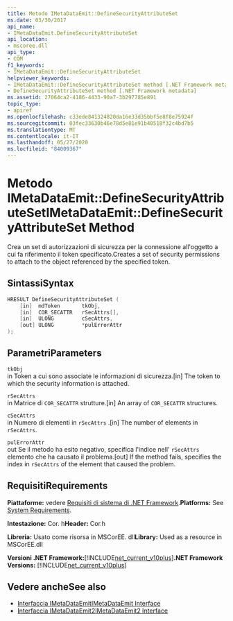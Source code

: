 ```yaml
---
title: Metodo IMetaDataEmit::DefineSecurityAttributeSet
ms.date: 03/30/2017
api_name:
- IMetaDataEmit.DefineSecurityAttributeSet
api_location:
- mscoree.dll
api_type:
- COM
f1_keywords:
- IMetaDataEmit::DefineSecurityAttributeSet
helpviewer_keywords:
- IMetaDataEmit::DefineSecurityAttributeSet method [.NET Framework metadata]
- DefineSecurityAttributeSet method [.NET Framework metadata]
ms.assetid: 27064ca2-4186-4433-90a7-3b297785e891
topic_type:
- apiref
ms.openlocfilehash: c33ede841324820da16e33d35bbf5e8f8e75924f
ms.sourcegitcommit: 03fec33630b46e78d5e81e91b40518f32c4bd7b5
ms.translationtype: MT
ms.contentlocale: it-IT
ms.lasthandoff: 05/27/2020
ms.locfileid: "84009367"
---
```

# <a name="imetadataemitdefinesecurityattributeset-method"></a><span data-ttu-id="21174-102">Metodo IMetaDataEmit::DefineSecurityAttributeSet</span><span class="sxs-lookup"><span data-stu-id="21174-102">IMetaDataEmit::DefineSecurityAttributeSet Method</span></span>
<span data-ttu-id="21174-103">Crea un set di autorizzazioni di sicurezza per la connessione all'oggetto a cui fa riferimento il token specificato.</span><span class="sxs-lookup"><span data-stu-id="21174-103">Creates a set of security permissions to attach to the object referenced by the specified token.</span></span>  
  
## <a name="syntax"></a><span data-ttu-id="21174-104">Sintassi</span><span class="sxs-lookup"><span data-stu-id="21174-104">Syntax</span></span>  
  
```cpp  
HRESULT DefineSecurityAttributeSet (
    [in]  mdToken       tkObj,
    [in]  COR_SECATTR   rSecAttrs[],
    [in]  ULONG         cSecAttrs,
    [out] ULONG         *pulErrorAttr
);  
```  
  
## <a name="parameters"></a><span data-ttu-id="21174-105">Parametri</span><span class="sxs-lookup"><span data-stu-id="21174-105">Parameters</span></span>  
 `tkObj`  
 <span data-ttu-id="21174-106">in Token a cui sono associate le informazioni di sicurezza.</span><span class="sxs-lookup"><span data-stu-id="21174-106">[in] The token to which the security information is attached.</span></span>  
  
 `rSecAttrs`  
 <span data-ttu-id="21174-107">in Matrice di `COR_SECATTR` strutture.</span><span class="sxs-lookup"><span data-stu-id="21174-107">[in] An array of `COR_SECATTR` structures.</span></span>  
  
 `cSecAttrs`  
 <span data-ttu-id="21174-108">in Numero di elementi in `rSecAttrs` .</span><span class="sxs-lookup"><span data-stu-id="21174-108">[in] The number of elements in `rSecAttrs`.</span></span>  
  
 `pulErrorAttr`  
 <span data-ttu-id="21174-109">out Se il metodo ha esito negativo, specifica l'indice nell' `rSecAttrs` elemento che ha causato il problema.</span><span class="sxs-lookup"><span data-stu-id="21174-109">[out] If the method fails, specifies the index in `rSecAttrs` of the element that caused the problem.</span></span>  
  
## <a name="requirements"></a><span data-ttu-id="21174-110">Requisiti</span><span class="sxs-lookup"><span data-stu-id="21174-110">Requirements</span></span>  
 <span data-ttu-id="21174-111">**Piattaforme:** vedere [Requisiti di sistema di .NET Framework](../../get-started/system-requirements.md).</span><span class="sxs-lookup"><span data-stu-id="21174-111">**Platforms:** See [System Requirements](../../get-started/system-requirements.md).</span></span>  
  
 <span data-ttu-id="21174-112">**Intestazione:** Cor. h</span><span class="sxs-lookup"><span data-stu-id="21174-112">**Header:** Cor.h</span></span>  
  
 <span data-ttu-id="21174-113">**Libreria:** Usato come risorsa in MSCorEE. dll</span><span class="sxs-lookup"><span data-stu-id="21174-113">**Library:** Used as a resource in MSCorEE.dll</span></span>  
  
 <span data-ttu-id="21174-114">**Versioni .NET Framework:**[!INCLUDE[net_current_v10plus](../../../../includes/net-current-v10plus-md.md)]</span><span class="sxs-lookup"><span data-stu-id="21174-114">**.NET Framework Versions:** [!INCLUDE[net_current_v10plus](../../../../includes/net-current-v10plus-md.md)]</span></span>  
  
## <a name="see-also"></a><span data-ttu-id="21174-115">Vedere anche</span><span class="sxs-lookup"><span data-stu-id="21174-115">See also</span></span>

- [<span data-ttu-id="21174-116">Interfaccia IMetaDataEmit</span><span class="sxs-lookup"><span data-stu-id="21174-116">IMetaDataEmit Interface</span></span>](imetadataemit-interface.md)
- [<span data-ttu-id="21174-117">Interfaccia IMetaDataEmit2</span><span class="sxs-lookup"><span data-stu-id="21174-117">IMetaDataEmit2 Interface</span></span>](imetadataemit2-interface.md)
